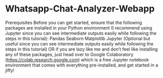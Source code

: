 # Whatsapp-Chat-Analyzer-Webapp
Prerequisites
Before you can get started, ensure that the following packages are installed in your Python environment (I recommend using Jupyter since you can see intermediate outputs easily while following the steps in this tutorial):
Pandas
Seaborn
Matplotlib
Jupyter (Optional but useful since you can see intermediate outputs easily while following the steps in this tutorial) OR if you are lazy like me and don’t feel like installing any of these packages, just head over to Google Colaboratory (https://colab.research.google.com) which is a free Jupyter notebook environment that comes with everything pre-installed, and get started in a jiffy!
